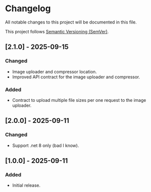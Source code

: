 # Changelog

All notable changes to this project will be documented in this file.

This project follows [Semantic Versioning (SemVer)](https://semver.org/).

## [2.1.0] - 2025-09-15

### Changed

- Image uploader and compressor location.
- Improved API contract for the image uploader and compressor.

### Added

- Contract to upload multiple file sizes per one request to the image uploader.

## [2.0.0] - 2025-09-11

### Changed

- Support .net 8 only (bad I know).

## [1.0.0] - 2025-09-11

### Added

- Initial release.
